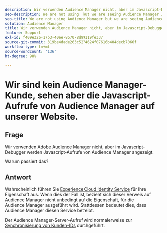 ```yaml
---
description: Wir verwenden Audience Manager nicht, aber im Javascript-Debugger werden Javascript-Aufrufe von Audience Manager angezeigt. Warum?
seo-description: We are not using  but we are seeing Audience Manager Javascript calls in the Javascript debugger - Why?
seo-title: We are not using Audience Manager but we are seeing Audience Manager Javascript calls in the Javascript debugger - Why?
solution: Audience Manager
title: Wir verwenden Audience Manager nicht, aber im Javascript-Debugger werden Javascript-Aufrufe von Audience Manager angezeigt. Warum?
feature: Support
exl-id: f409e326-17b3-40ee-8570-8d99119fe337
source-git-commit: 319be4dade263c5274624f07616b404decb7066f
workflow-type: tm+mt
source-wordcount: '136'
ht-degree: 98%

---
```


# Wir sind kein Audience Manager-Kunde, sehen aber die Javascript-Aufrufe von Audience Manager auf unserer Website.

## Frage

Wir verwenden Adobe Audience Manager nicht, aber im Javascript-Debugger werden Javascript-Aufrufe von Audience Manager angezeigt.

Warum passiert das?

## Antwort

Wahrscheinlich führen Sie [Experience Cloud Identity Service](https://experienceleague.adobe.com/docs/id-service/using/home.html?lang=de) für Ihre Eigenschaft aus. Wenn dies der Fall ist, bezieht sich dieser Verweis auf Audience Manager nicht unbedingt auf die Eigenschaft, für die Audience Manager ausgeführt wird. Stattdessen bedeutet dies, dass Audience Manager diesen Service betreibt.

Der Audience Manager-Server-Aufruf wird normalerweise zur [Synchronisierung von Kunden-IDs](https://experienceleague.adobe.com/docs/id-service/using/id-service-api/methods/setcustomerids.html?lang=de) durchgeführt.
